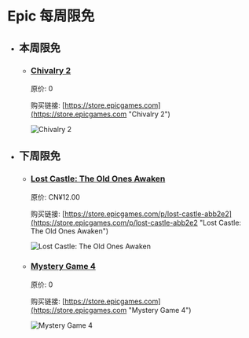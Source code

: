 # Epic 每周限免

- ## 本周限免


  - ### [Chivalry 2](https://store.epicgames.com "Chivalry 2")

    原价: 0

    购买链接: [https://store.epicgames.com](https://store.epicgames.com "Chivalry 2")

    ![Chivalry 2](https://cdn1.epicgames.com/offer/d5241c76f178492ea1540fce45616757/EGS_Chivalry2_TornBannerStudios_S1_2560x1440-8950e7206bb0130cb9f72115fc889433_2560x1440-8950e7206bb0130cb9f72115fc889433)


- ## 下周限免


  - ### [Lost Castle: The Old Ones Awaken](https://store.epicgames.com/p/lost-castle-abb2e2 "Lost Castle: The Old Ones Awaken")

    原价: CN¥12.00

    购买链接: [https://store.epicgames.com/p/lost-castle-abb2e2](https://store.epicgames.com/p/lost-castle-abb2e2 "Lost Castle: The Old Ones Awaken")

    ![Lost Castle: The Old Ones Awaken](https://cdn1.epicgames.com/spt-assets/a6d76157ad884f2c9aa470b30da9e2ff/lost-castle-r390n.png)


  - ### [Mystery Game 4](https://store.epicgames.com "Mystery Game 4")

    原价: 0

    购买链接: [https://store.epicgames.com](https://store.epicgames.com "Mystery Game 4")

    ![Mystery Game 4](https://cdn1.epicgames.com/offer/d5241c76f178492ea1540fce45616757/EN-mega-sale-vault-16x9-asset_1920x1080-a27cf3919dde320a72936374a1d47813)


